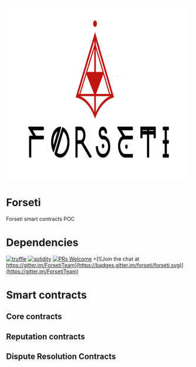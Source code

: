 <p align="center">
  <img width="840" height ="480"  alt="Forseti" src = "./assets/logo-black.png">
</p>

# Forseti
Forseti smart contracts POC

# Dependencies 
[![truffle](https://img.shields.io/badge/truffle-v3.4.11-orange.svg)](https://truffle.readthedocs.io/en/latest/)
[![solidity](https://img.shields.io/badge/solidity-docs-red.svg)](http://solidity.readthedocs.io/en/develop/types.html)
[![PRs Welcome](https://img.shields.io/badge/PRs-welcome-brightgreen.svg?style=flat-square)](http://makeapullrequest.com)
+[![Join the chat at https://gitter.im/ForsetiTeam](https://badges.gitter.im/forseti/forseti.svg)](https://gitter.im/ForsetiTeam)


# Smart contracts

## Core contracts 

## Reputation contracts

## Dispute Resolution Contracts 
